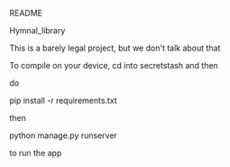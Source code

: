 README


Hymnal_library

This is a barely legal project, but we don't talk about that


To compile on your device, cd into secretstash and then 

do 

pip install -r requirements.txt

then 

python manage.py runserver 

to run the app
